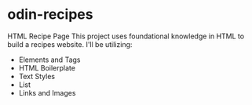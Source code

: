 # odin-recipes
HTML Recipe Page
This project uses foundational knowledge in HTML to build a recipes website.
I'll be utilizing:
- Elements and Tags
- HTML Boilerplate
- Text Styles
- List
- Links and Images
